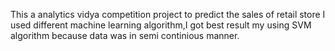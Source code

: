 This a analytics vidya competition project to predict the sales of retail store
I used different machine learning algorithm,I got best result my using SVM algorithm because data was in semi continious manner.
